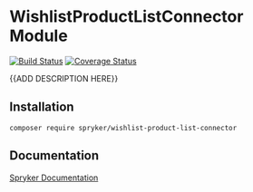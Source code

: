 # WishlistProductListConnector Module
[![Build Status](https://travis-ci.org/spryker/wishlist-product-list-connector.svg)](https://travis-ci.org/spryker/wishlist-product-list-connector)
[![Coverage Status](https://coveralls.io/repos/github/spryker/wishlist-product-list-connector/badge.svg)](https://coveralls.io/github/spryker/wishlist-product-list-connector)

{{ADD DESCRIPTION HERE}}

## Installation

```
composer require spryker/wishlist-product-list-connector
```

## Documentation

[Spryker Documentation](https://academy.spryker.com/developing_with_spryker/module_guide/modules.html)
